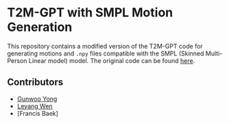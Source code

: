 # T2M-GPT with SMPL Motion Generation

This repository contains a modified version of the T2M-GPT code for generating motions and `.npy` files compatible with the SMPL (Skinned Multi-Person Linear model) model. The original code can be found [here](https://github.com/Mael-zys/T2M-GPT).

## Contributors

- [Gunwoo Yong](https://github.com/gwyong)
- [Leyang Wen](https://github.com/LeyangWen)
- [Francis Baek]